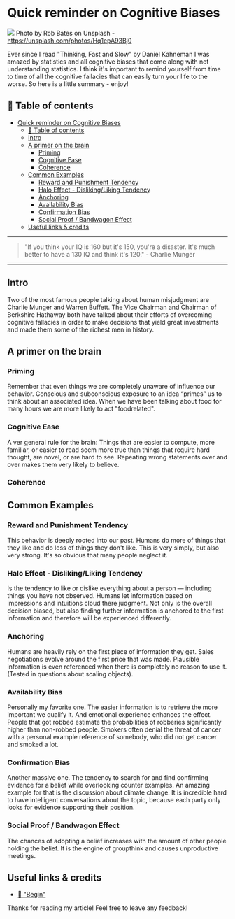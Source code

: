 # Quick reminder on Cognitive Biases

[<img src="https://images.unsplash.com/photo-1500667119810-2c9480a13ae6?w=2550">](
https://unsplash.com/photos/Hq1epA93Bj0)
Photo by Rob Bates on Unsplash - https://unsplash.com/photos/Hq1epA93Bj0

Ever since I read "Thinking, Fast and Slow" by Daniel Kahneman I was amazed by statistics and all cognitive biases that come along with not understanding statistics. I think it's important to remind yourself from time to time of all the cognitive fallacies that can easily turn your life to the worse. So here is a little summary - enjoy!


## 📄 Table of contents

<!-- TOC -->

- [Quick reminder on Cognitive Biases](#quick-reminder-on-cognitive-biases)
  - [📄 Table of contents](#📄-table-of-contents)
  - [Intro](#intro)
  - [A primer on the brain](#a-primer-on-the-brain)
    - [Priming](#priming)
    - [Cognitive Ease](#cognitive-ease)
    - [Coherence](#coherence)
  - [Common Examples](#common-examples)
    - [Reward and Punishment Tendency](#reward-and-punishment-tendency)
    - [Halo Effect - Disliking/Liking Tendency](#halo-effect---dislikingliking-tendency)
    - [Anchoring](#anchoring)
    - [Availability Bias](#availability-bias)
    - [Confirmation Bias](#confirmation-bias)
    - [Social Proof / Bandwagon Effect](#social-proof--bandwagon-effect)
  - [Useful links & credits](#useful-links--credits)

<!-- /TOC -->


---
>"If you think your IQ is 160 but it's 150, you're a disaster. It's much better to have a 130 IQ and think it's 120." - Charlie Munger
---

## Intro

Two of the most famous people talking about human misjudgment are Charlie Munger and Warren Buffett. The Vice Chairman and Chairman of Berkshire Hathaway both have talked about their efforts of overcoming cognitive fallacies in order to make decisions that yield great investments and made them some of the richest men in history. 

## A primer on the brain

### Priming

Remember that even things we are completely unaware of influence our behavior. Conscious and subconscious exposure to an idea “primes” us
to think about an associated idea. When we have been talking about food for many hours we are more likely to act "foodrelated".

### Cognitive Ease

A ver general rule for the brain:
Things that are easier to compute, more familiar, or easier to read seem more true than things that require hard thought, are novel, or are hard to see. 
Repeating wrong statements over and over makes them very likely to believe.

### Coherence




## Common Examples

### Reward and Punishment Tendency

This behavior is deeply rooted into our past. Humans do more of things that they like and do less of things they don't like. This is very simply, but also very strong. It's so obvious that many people neglect it. 

### Halo Effect - Disliking/Liking Tendency

Is the tendency to like or dislike everything about a person — including things you have not observed. Humans let information based on impressions and intuitions cloud there judgment. Not only is the overall decision biased, but also finding further information is anchored to the first information and therefore will be experienced differently.

### Anchoring 

Humans are heavily rely on the first piece of information they get. Sales negotiations evolve around the first price that was made. 
Plausible information is even referenced when there is completely no reason to use it. (Tested in questions about scaling objects).

### Availability Bias

Personally my favorite one. The easier information is to retrieve the more important we qualify it. And emotional experience enhances the effect. 
People that got robbed estimate the probabilities of robberies significantly higher than non-robbed people. Smokers often denial the threat of cancer with a personal example reference of somebody, who did not get cancer and smoked a lot.

### Confirmation Bias

Another massive one. 
The tendency to search for and find confirming evidence for a belief while overlooking counter examples. 
An amazing example for that is the discussion about climate change. It is incredible hard to have intelligent conversations about the topic, because each party only looks for evidence supporting their position.

### Social Proof / Bandwagon Effect

The chances of adopting a belief increases with the amount of other people holding the belief. It is the engine of groupthink and causes unproductive meetings.













## Useful links & credits
- [📄 "Begin"](afgafgadgads)



Thanks for reading my article! Feel free to leave any feedback! 


<!-- Written by Daniel Deutsch (deudan1010@gmail.com) -->
